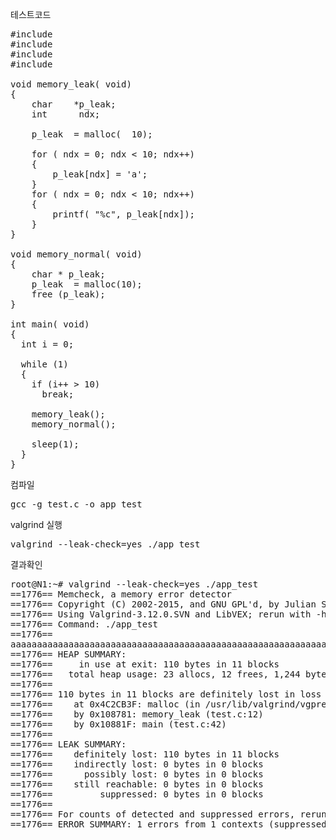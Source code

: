 테스트코드
<pre>
#include <stdio.h>
#include <stdlib.h>
#include <string.h>
#include <unistd.h>

void memory_leak( void)
{
    char    *p_leak;
    int      ndx;

    p_leak  = malloc(  10);

    for ( ndx = 0; ndx < 10; ndx++)
    {
        p_leak[ndx] = 'a';
    }
    for ( ndx = 0; ndx < 10; ndx++)
    {
        printf( "%c", p_leak[ndx]);
    }
}

void memory_normal( void)
{
    char * p_leak;
    p_leak  = malloc(10);
    free (p_leak);
}

int main( void)
{
  int i = 0;

  while (1)
  {
    if (i++ > 10)
      break;

    memory_leak();
    memory_normal();

    sleep(1);
  }
}
</pre>

컴파일
<pre>
gcc -g test.c -o app_test
</pre>

valgrind 실행
<pre>
valgrind --leak-check=yes ./app_test
</pre>


결과확인
<pre>
root@N1:~# valgrind --leak-check=yes ./app_test
==1776== Memcheck, a memory error detector
==1776== Copyright (C) 2002-2015, and GNU GPL'd, by Julian Seward et al.
==1776== Using Valgrind-3.12.0.SVN and LibVEX; rerun with -h for copyright info
==1776== Command: ./app_test
==1776==
aaaaaaaaaaaaaaaaaaaaaaaaaaaaaaaaaaaaaaaaaaaaaaaaaaaaaaaaaaaaaaaaaaaaaaaaaaaaaaaaaaaaaaaaaaaaaaaaaaaaaaaaaaaaaa==1776==
==1776== HEAP SUMMARY:
==1776==     in use at exit: 110 bytes in 11 blocks
==1776==   total heap usage: 23 allocs, 12 frees, 1,244 bytes allocated
==1776==
==1776== 110 bytes in 11 blocks are definitely lost in loss record 1 of 1
==1776==    at 0x4C2CB3F: malloc (in /usr/lib/valgrind/vgpreload_memcheck-amd64-linux.so)
==1776==    by 0x108781: memory_leak (test.c:12)
==1776==    by 0x10881F: main (test.c:42)
==1776==
==1776== LEAK SUMMARY:
==1776==    definitely lost: 110 bytes in 11 blocks
==1776==    indirectly lost: 0 bytes in 0 blocks
==1776==      possibly lost: 0 bytes in 0 blocks
==1776==    still reachable: 0 bytes in 0 blocks
==1776==         suppressed: 0 bytes in 0 blocks
==1776==
==1776== For counts of detected and suppressed errors, rerun with: -v
==1776== ERROR SUMMARY: 1 errors from 1 contexts (suppressed: 0 from 0)
</pre>
